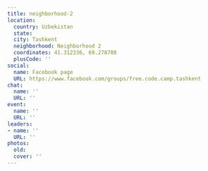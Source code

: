 ```yaml
---
title: neighborhood-2
location:
  country: Uzbekistan
  state: 
  city: Tashkent
  neighborhood: Neighborhood 2
  coordinates: 41.312336, 69.278708
  plusCode: ''
social:
  name: Facebook page
  URL: https://www.facebook.com/groups/free.code.camp.tashkent
chat:
  name: ''
  URL: ''
event:
  name: ''
  URL: ''
leaders:
- name: ''
  URL: ''
photos:
  old: 
  cover: ''
---
```

